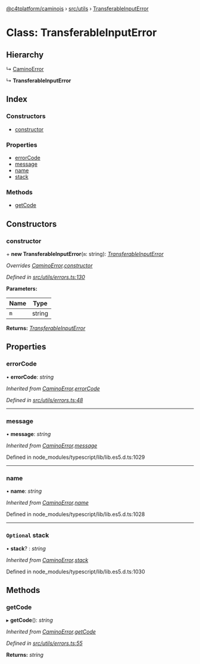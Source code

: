 [@c4tplatform/caminojs](../api.md) › [src/utils](../modules/src_utils.md) › [TransferableInputError](src_utils.transferableinputerror.md)

# Class: TransferableInputError

## Hierarchy

  ↳ [CaminoError](src_utils.caminoerror.md)

  ↳ **TransferableInputError**

## Index

### Constructors

* [constructor](src_utils.transferableinputerror.md#constructor)

### Properties

* [errorCode](src_utils.transferableinputerror.md#errorcode)
* [message](src_utils.transferableinputerror.md#message)
* [name](src_utils.transferableinputerror.md#name)
* [stack](src_utils.transferableinputerror.md#optional-stack)

### Methods

* [getCode](src_utils.transferableinputerror.md#getcode)

## Constructors

###  constructor

\+ **new TransferableInputError**(`m`: string): *[TransferableInputError](src_utils.transferableinputerror.md)*

*Overrides [CaminoError](src_utils.caminoerror.md).[constructor](src_utils.caminoerror.md#constructor)*

*Defined in [src/utils/errors.ts:130](https://github.com/chain4travel/caminojs/blob/ac57b5af/src/utils/errors.ts#L130)*

**Parameters:**

Name | Type |
------ | ------ |
`m` | string |

**Returns:** *[TransferableInputError](src_utils.transferableinputerror.md)*

## Properties

###  errorCode

• **errorCode**: *string*

*Inherited from [CaminoError](src_utils.caminoerror.md).[errorCode](src_utils.caminoerror.md#errorcode)*

*Defined in [src/utils/errors.ts:48](https://github.com/chain4travel/caminojs/blob/ac57b5af/src/utils/errors.ts#L48)*

___

###  message

• **message**: *string*

*Inherited from [CaminoError](src_utils.caminoerror.md).[message](src_utils.caminoerror.md#message)*

Defined in node_modules/typescript/lib/lib.es5.d.ts:1029

___

###  name

• **name**: *string*

*Inherited from [CaminoError](src_utils.caminoerror.md).[name](src_utils.caminoerror.md#name)*

Defined in node_modules/typescript/lib/lib.es5.d.ts:1028

___

### `Optional` stack

• **stack**? : *string*

*Inherited from [CaminoError](src_utils.caminoerror.md).[stack](src_utils.caminoerror.md#optional-stack)*

Defined in node_modules/typescript/lib/lib.es5.d.ts:1030

## Methods

###  getCode

▸ **getCode**(): *string*

*Inherited from [CaminoError](src_utils.caminoerror.md).[getCode](src_utils.caminoerror.md#getcode)*

*Defined in [src/utils/errors.ts:55](https://github.com/chain4travel/caminojs/blob/ac57b5af/src/utils/errors.ts#L55)*

**Returns:** *string*
